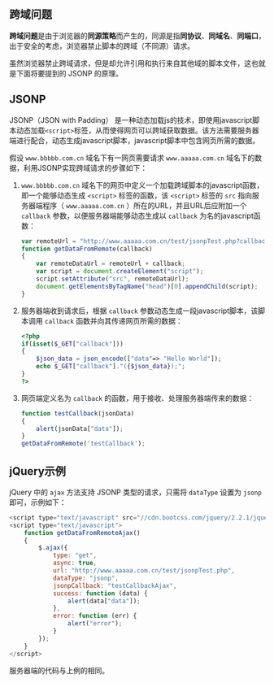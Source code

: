 ## 跨域问题

**跨域问题**是由于浏览器的**同源策略**而产生的，同源是指**同协议**、**同域名**、**同端口**，出于安全的考虑，浏览器禁止脚本的跨域（不同源）请求。

虽然浏览器禁止跨域请求，但是却允许引用和执行来自其他域的脚本文件，这也就是下面将要提到的 JSONP 的原理。


## JSONP

JSONP（JSON with Padding） 是一种动态加载js的技术，即使用javascript脚本动态加载`<script>`标签，从而使得网页可以跨域获取数据。该方法需要服务器端进行配合，动态生成javascript脚本，javascript脚本中包含网页所需的数据。

假设 `www.bbbbb.com.cn` 域名下有一网页需要请求 `www.aaaaa.com.cn` 域名下的数据，利用JSONP实现跨域请求的步骤如下：

1.  `www.bbbbb.com.cn` 域名下的网页中定义一个加载跨域脚本的javascript函数，即一个能够动态生成 `<script>` 标签的函数，该 `<script>` 标签的 `src` 指向服务器端程序（ `www.aaaaa.com.cn` ）所在的URL，并且URL后应附加一个 `callback` 参数，以便服务器端能够动态生成以 `callback` 为名的javascript函数：

    ```javascript
    var remoteUrl = "http://www.aaaaa.com.cn/test/jsonpTest.php?callback=";
    function getDataFromRemote(callback) 
    {
        var remoteDataUrl = remoteUrl + callback;
        var script = document.createElement("script");
        script.setAttribute("src", remoteDataUrl);
        document.getElementsByTagName("head")[0].appendChild(script);
    } 
    ```

2.  服务器端收到请求后，根据 `callback` 参数动态生成一段javascript脚本，该脚本调用 `callback` 函数并向其传递网页所需的数据：

    ```php
    <?php
    if(isset($_GET["callback"]))
    {
        $json_data = json_encode(["data"=> "Hello World"]);
        echo $_GET["callback"]."({$json_data});";
    }
    ?>
    ```

3.  网页端定义名为 `callback` 的函数，用于接收、处理服务器端传来的数据：

    ```javascript
    function testCallback(jsonData) 
    {
        alert(jsonData["data"]);
    }
    getDataFromRemote('testCallback');
    ```

## jQuery示例

jQuery 中的 `ajax` 方法支持 JSONP 类型的请求，只需将 `dataType` 设置为 `jsonp` 即可，示例如下：

```javascript
<script type="text/javascript" src="//cdn.bootcss.com/jquery/2.2.1/jquery.min.js"></script>
<script type="text/javascript">
    function getDataFromRemoteAjax()
    {
        $.ajax({
            type: "get",
            async: true,
            url: "http://www.aaaaa.com.cn/test/jsonpTest.php",
            dataType: "jsonp",
            jsonpCallback: "testCallbackAjax",
            success: function (data) {
                alert(data["data"]);
            },
            error: function (err) {
                alert("error");
            }
        });
    }
</script>
```

服务器端的代码与上例的相同。
